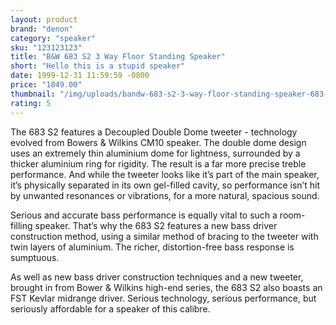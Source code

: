 ```yaml
---
layout: product
brand: "denon"
category: "speaker"
sku: "123123123"
title: "B&W 683 S2 3 Way Floor Standing Speaker"
short: "Hello this is a stupid speaker"
date: 1999-12-31 11:59:59 -0800
price: "1849.00"
thumbnail: "/img/uploads/bandw-683-s2-3-way-floor-standing-speaker-683-s2-512px-512px.jpg"
rating: 5
---
```


The 683 S2 features a Decoupled Double Dome tweeter - technology evolved from Bowers & Wilkins CM10 speaker. The double dome design uses an extremely thin aluminium dome for lightness, surrounded by a thicker aluminium ring for rigidity. The result is a far more precise treble performance. And while the tweeter looks like it’s part of the main speaker, it’s physically separated in its own gel-filled cavity, so performance isn’t hit by unwanted resonances or vibrations, for a more natural, spacious sound.

Serious and accurate bass performance is equally vital to such a room-filling speaker. That’s why the 683 S2 features a new bass driver construction method, using a similar method of bracing to the tweeter with twin layers of aluminium. The richer, distortion-free bass response is sumptuous.

As well as new bass driver construction techniques and a new tweeter, brought in from Bower & Wilkins high-end series, the 683 S2 also boasts an FST Kevlar midrange driver. Serious technology, serious performance, but seriously affordable for a speaker of this calibre.

